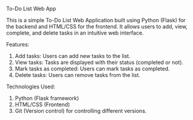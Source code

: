 To-Do List Web App

This is a simple To-Do List Web Application built using Python (Flask) for the backend and HTML/CSS for the frontend. It allows users to add, view, complete, and delete tasks in an intuitive web interface.

Features:

1) Add tasks: Users can add new tasks to the list.
2) View tasks: Tasks are displayed with their status (completed or not).
3) Mark tasks as completed: Users can mark tasks as completed.
4) Delete tasks: Users can remove tasks from the list.

Technologies Used:

1) Python (Flask framework)
2) HTML/CSS (Frontend)
3) Git (Version control) for controlling different versions.



